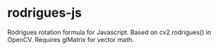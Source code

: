 # rodrigues-js
Rodrigues rotation formula for Javascript. Based on cv2.rodrigues() in OpenCV.
Requires glMatrix for vector math.
